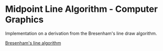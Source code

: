 # Midpoint Line Algorithm - Computer Graphics
Implementation on a derivation from the Bresenham's line draw algorithm.

[Bresenham's line algorithm](https://www.ics.uci.edu/~gopi/CS112/web/handouts/OldFiles/Bresenham.pdf)
